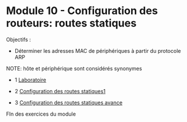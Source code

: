 # Module 10 - Configuration des routeurs: routes statiques

Objectifs :

- Déterminer les adresses MAC de périphériques à partir du protocole ARP


NOTE: hôte et périphérique sont considérés synonymes

- 1 [Laboratoire](./Modul110_Laboratoire.md)

- 2 [Configuration des routes statiques1](./Module10_2_SimulationPT1.md)

- 3  [Configuration des routes statiques avance](./Module10_2_SimulationPT2.md)

FIn des exercices du module

